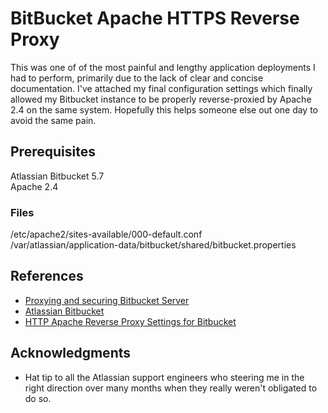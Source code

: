 # BitBucket Apache HTTPS Reverse Proxy

This was one of of the most painful and lengthy application deployments I had to perform, primarily due to the lack of clear and concise documentation. I've attached my final configuration settings which finally allowed my Bitbucket instance to be properly reverse-proxied by Apache 2.4 on the same system.
Hopefully this helps someone else out one day to avoid the same pain.

## Prerequisites

Atlassian Bitbucket 5.7 \
Apache 2.4

### Files

/etc/apache2/sites-available/000-default.conf \
/var/atlassian/application-data/bitbucket/shared/bitbucket.properties

## References

* [Proxying and securing Bitbucket Server](https://confluence.atlassian.com/bitbucketserver/proxying-and-securing-bitbucket-server-776640099.html)
* [Atlassian Bitbucket](https://bitbucket.org)
* [HTTP Apache Reverse Proxy Settings for Bitbucket](https://stackoverflow.com/questions/43815873/set-apache-subdomain-reverse-proxy-for-bitbucket?answertab=active#tab-top)

## Acknowledgments

* Hat tip to all the Atlassian support engineers who steering me in the right direction over many months when they really weren't obligated to do so.